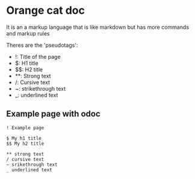 # Orange cat doc

It is an a markup language that is like markdown but has more commands and markup rules

Theres are the 'pseudotags':

- !: Title of the page
- $: H1 title
- $\$: H2 title
- **: Strong text
- /: Cursive text
- ~: strikethrough text
- _: underlined text

## Example page with odoc

```odoc
! Example page

$ My h1 title
$$ My h2 title

** strong text
/ cursive text
~ srikethrough text
_ underlined text
```
